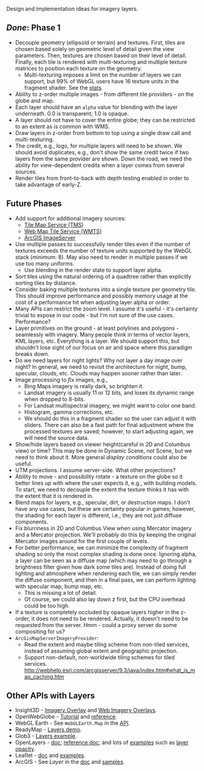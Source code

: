 Design and implementation ideas for imagery layers.

## _Done_: Phase 1

* Decouple geometry (ellipsoid or terrain) and textures.  First, tiles are chosen based solely on geometric level of detail given the view parameters.  Then, textures are chosen based on their level of detail.  Finally, each tile is rendered with multi-texturing and multiple texture matrices to position each texture on the geometry.
   * Multi-texturing imposes a limit on the number of layers we can support, but 99% of WebGL users have 16 texture units in the fragment shader.  See the [stats](http://webglstats.com/).
* Ability to z-order multiple images - from different tile providers - on the globe and map.
* Each layer should have an `alpha` value for blending with the layer underneath.  0.0 is transparent; 1.0 is opaque.
* A layer should not have to cover the entire globe; they can be restricted to an extent as is common with WMS.
* Draw layers in z-order from bottom to top using a single draw call and multi-texturing.
* The credit, e.g., logo, for multiple layers will need to be shown.  We should avoid duplicates, e.g., don't show the same credit twice if two layers from the same provider are shown.  Down the road, we need the ability for view-dependent credits when a layer comes from several sources.
* Render tiles from front-to-back with depth testing enabled in order to take advantage of early-Z.

## Future Phases

* Add support for additional imagery sources:
   * [Tile Map Service (TMS)](http://wiki.osgeo.org/wiki/Tile_Map_Service_Specification)
   * [Web Map Tile Service (WMTS)](http://www.opengeospatial.org/standards/wmts)
   * [ArcGIS ImageServer](http://resources.arcgis.com/en/help/rest/apiref/index.html?imageserver.html)
* Use multiple passes to successfully render tiles even if the number of textures exceeds the number of texture units supported by the WebGL stack (minimum: 8).  May also need to render in multiple passes if we use too many uniforms.
   * Use blending in the render state to support layer alpha.
* Sort tiles using the natural ordering of a quadtree rather than explicitly sorting tiles by distance.
* Consider baking multiple textures into a single texture per geometry tile.  This should improve performance and possibly memory usage at the cost of a performance hit when adjusting layer alpha or order.
* Many APIs can restrict the zoom level.  I assume it's useful - it's certainty trivial to expose in our code - but I'm not sure of the use cases.  Performance?
* Layer primitives on the ground - at least polylines and polygons - seamlessly with imagery.  Many people think in terms of vector layers, KML layers, etc.  Everything is a layer.  We should support this, but shouldn't lose sight of our focus on air and space where this paradigm breaks down.
* Do we need layers for night lights?  Why not layer a day image over night?  In general, we need to revisit the architecture for night, bump, specular, clouds, etc.  Clouds may happen sooner rather than later.
* Image processing to _fix_ images, e.g.,
   * Bing Maps imagery is really dark, so brighten it.
   * Landsat imagery is usually 11 or 12 bits, and loses its dynamic range when dropped to 8-bits.
   * For Landsat multispectral imagery, we might want to color one band.
   * Histogram, gamma corrections, etc.
   * We should do this in a fragment shader so the user can adjust it with sliders.  There can also be a fast path for final adjustment where the processed textures are saved; however, to start adjusting again, we will need the source data.
* Show/hide layers based on viewer height(careful in 2D and Columbus view) or time?  This may be done in Dynamic Scene, not Scene, but we need to think about it.  More general _display conditions_ could also be useful.
* UTM projections.  I assume server-side.  What other projections?
* Ability to move - and possibility rotate - a texture on the globe so it better lines up with where the user expects it, e.g., with building models.  To start, we need to decouple the extent the texture thinks it has with the extent that it is rendered in.
* Blend maps for layers, e.g., specular, dirt, or destruction maps.  I don't have any use cases, but these are certainty popular in games; however, the shading for each layer is different, i.e., they are not just diffuse components.
* Fix blurriness in 2D and Columbus View when using Mercator imagery and a Mercator projection.  We'll probably do this by keeping the original Mercator images around for the first couple of levels.
* For better performance, we can minimize the complexity of fragment shading so only the most complex shading is done once.  Ignoring alpha, a layer can be seen as a diffuse map (which may need to go through a brightness filter given how dark some tiles are).  Instead of doing full lighting and atmosphere when rendering each tile, we can simply render the diffuse component, and then in a final pass, we can perform lighting with specular map, bump map, etc.
   * This is missing a lot of detail.
   * Of course, we could also lay down z first, but the CPU overhead could be too high.
* If a texture is completely occluded by opaque layers higher in the z-order, it does not need to be rendered.  Actually, it doesn't need to be requested from the server.  Hmm - could a proxy server do some compositing for us?
* `ArcGisMapServerImageryProvider`:
   * Read the extent and maybe tiling scheme from non-tiled services, instead of assuming global extent and geographic projection.
   * Support non-default, non-worldwide tiling schemes for tiled services.  http://webhelp.esri.com/arcgisserver/9.3/java/index.htm#what_is_map_caching.htm

## Other APIs with Layers
   * Insight3D - [Imagery Overlay](http://www.agi.com/resources/help/online/AGIComponents/Programmer's%20Guide/Overview/Graphics/GlobeOverlays/Imagery.html) and [Web Imagery Overlays](http://www.agi.com/resources/help/online/AGIComponents/Programmer's%20Guide/Overview/Graphics/GlobeOverlays/WebImagery.html).
   * OpenWebGlobe - [Tutorial](http://wiki.openwebglobe.org/doku.php?id=tutorial:webgl0103) and [reference](http://wiki.openwebglobe.org/doku.php?id=reference).
   * WebGL Earth - See `WebGLEarth.Map` in the [API](http://www.webglearth.org/api).
   * ReadyMap - [Layers demo](http://demo.pelicanmapping.com/rmweb/webgl/tests/twolayers.html).
   * Glob3 - [Layers example](http://ami.dis.ulpgc.es/glob3m/index.php?id=4&example=layers).
   * OpenLayers - [doc](http://docs.openlayers.org/library/layers.html); [reference doc](http://dev.openlayers.org/releases/OpenLayers-2.11/doc/apidocs/files/OpenLayers/Layer-js.html); and lots of [examples](http://openlayers.org/dev/examples/) such as [layer opacity](http://openlayers.org/dev/examples/layer-opacity.html).
   * Leaflet - [doc](http://leaflet.cloudmade.com/reference.html) and [examples](http://leaflet.cloudmade.com/examples.html).
   * ArcGIS - See _Layer_ in the [doc](http://help.arcgis.com/en/webapi/javascript/arcgis/help/jsapi_start.htm) and [samples](http://help.arcgis.com/en/webapi/javascript/arcgis/help/jssamples_start.htm).
